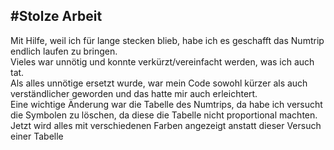 #Stolze Arbeit
---
Mit Hilfe, weil ich für lange stecken blieb, habe ich es geschafft das Numtrip endlich laufen zu bringen.\
Vieles war unnötig und konnte verkürzt/vereinfacht werden, was ich auch tat.\
Als alles unnötige ersetzt wurde, war mein Code sowohl kürzer als auch verständlicher geworden und das hatte mir auch erleichtert.\
Eine wichtige Änderung war die Tabelle des Numtrips, da habe ich versucht die Symbolen zu löschen, da diese
die Tabelle nicht proportional machten. Jetzt wird alles mit verschiedenen Farben angezeigt anstatt dieser Versuch einer Tabelle